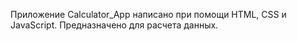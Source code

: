 Приложение Calculator_App написано при помощи HTML, CSS и JavaScript. Предназначено для расчета данных.